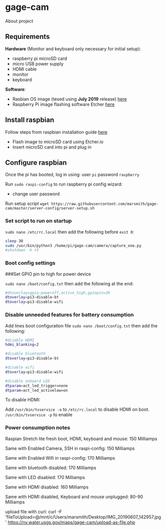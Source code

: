 
# gage-cam

About project

## Requirements

  **Hardware** (Monitor and keyboard only necessary for initial setup):  
  - raspberry pi microSD card  
  - micro USB power supply  
  - HDMI cable  
  - monitor  
  - keyboard  


  **Software**: 
  - Rasbian OS image (tesed using **July 2019** release) [here](https://www.raspberrypi.org/downloads/raspbian/)
  - Raspberry Pi image flashing software Etcher [here](https://etcher.io)

## Install raspbian

Follow steps from raspbian installation guide [here](https://www.raspberrypi.org/documentation/installation/installing-images/README.md)

- Flash image to microSD card using Etcher.io
- Insert microSD card into pi and plug in

## Configure raspbian

Once the pi has booted, log in using: user `pi` password `raspberry`

Run `sudo raspi-config` to run raspberry pi config wizard:

- change user password

Run setup script
`wget https://raw.githubusercontent.com/marsmith/gage-cam/master/server-config/server-setup.sh`

### Set script to run on startup

`sudo nano /etc/rc.local` then add the following before `exit 0`:

```bash
sleep 30
sudo /usr/bin/python3 /home/pi/gage-cam/camera/capture_one.py
#shutdown -h +5
```

### Boot config settings
###Set GPIO pin to high for power device

`sudo nano /boot/config.txt` then add the following at the end:

```bash
#dtoverlay=gpio-poweroff,active_high,gpiopin=26
dtoverlay=pi3-disable-bt
dtoverlay=pi3-disable-wifi
```

### Disable unneeded features for battery consumption

Add lines boot configuration file
`sudo nano /boot/config.txt` then add the following:

```bash
#disable HDMI
hdmi_blanking=2

#disable bluetooth
dtoverlay=pi3-disable-bt

#disable wifi
dtoverlay=pi3-disable-wifi

#disable onboard LED
dtparam=act_led_trigger=none
dtparam=act_led_activelow=on
```

To disable HDMI:

Add `/usr/bin/tvservice -o` to `/etc/rc.local` to disable HDMI on boot. `/usr/bin/tvservice -p` to enable


### Power consumption notes
Raspian Stretch lite fresh boot, HDMI, keyboard and mouse: 150 Milliamps

Same with Enabled Camera, SSH in raspi-config:  150 Milliamps

Same with Enabled Wifi in raspi-config: 170 Milliamps

Same with bluetooth disabled: 170 Milliamps

Same with LED disabled: 170 Milliamps

Same with HDMI disabled: 160 Milliamps

Same with HDMI disabled, Keyboard and mouse unplugged: 80-90 Milliamps

upload file with curl:
curl -F 'fileToUpload=@/mnt/c/Users/marsmith/Desktop/IMG_20190607_142957.jpg' https://ny.water.usgs.gov/maps/gage-cam/upload-as-file.php